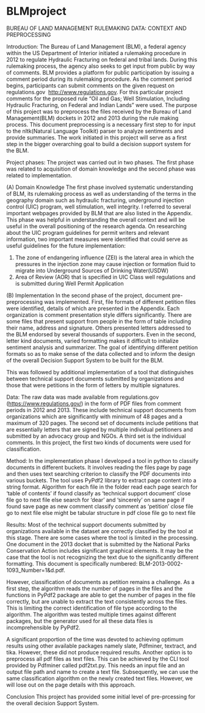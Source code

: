 # BLMproject
BUREAU OF LAND MANAGEMENT RULEMAKING DATA: 
CONTEXT AND PREPROCESSING


Introduction: 
The Bureau of Land Management (BLM), a federal agency within the US Department of Interior initiated a rulemaking procedure in 2012 to regulate Hydraulic Fracturing on federal and tribal lands. During this rulemaking process, the agency also seeks to get input from public by way of comments. BLM provides a platform for public participation by issuing a comment period during its rulemaking procedure. As the comment period begins, participants can submit comments on the given request on regulations.gov  http://www.regulations.gov. For this particular project comments for the proposed rule “Oil and Gas; Well Stimulation, Including Hydraulic Fracturing, on Federal and Indian Lands” were used.  The purpose of this project was to preprocess the files received by the Bureau of Land Management(BLM) dockets in 2012 and 2013 during the rule making process. This document preprocessing is a necessary first step to for input to the nltk(Natural Language Toolkit) parser to analyze sentiments and provide summaries. The work initiated in this project will serve as a first step in the bigger overarching goal to build a decision support system for the BLM.

Project phases:
The project was carried out in two phases. The first phase was related to acquisition of domain knowledge and the second phase was related to implementation. 

(A)	Domain Knowledge
The first phase involved systematic understanding of BLM, its rulemaking process as well as understanding of the terms in the geography domain such as hydraulic fracturing, underground injection control (UIC) program, well stimulation, well integrity. I referred to several important webpages provided by BLM that are also listed in the Appendix. This phase was helpful in understanding the overall context and will be useful in the overall positioning of the research agenda. On researching about the UIC program guidelines for permit writers and relevant information, two important measures were identified that could serve as useful guidelines for the future implementation: 

1)	The zone of endangering influence (ZEI) is the lateral area in which the pressures in the injection zone may cause injection or formation fluid to migrate into Underground Sources of Drinking Water(USDW)
2)	Area of Review (AOR) that is specified in UIC Class well regulations and is submitted during Well Permit Application

(B)	Implementation 
In the second phase of the project, document pre-preprocessing was implemented. First, file formats of different petition files were identified, details of which are presented in the Appendix. Each organization is comment presentation style differs significantly. There are some files that present support from people in the form of table including their name, address and signature. Others presented letters addressed to the BLM endorsed by several thousands of supporters. Even in the second, letter kind documents, varied formatting makes it difficult to initialize sentiment analysis and summarizer. The goal of identifying different petition formats so as to make sense of the data collected and to inform the design of the overall Decision Support System to be built for the BLM.
 
This was followed by additional implementation of a tool that distinguishes between technical support documents submitted by organizations and those that were petitions in the form of letters by multiple signatures. 

Data: 
The raw data was made available from regulations.gov (https://www.regulations.gov/) in the form of PDF files from comment periods in 2012 and 2013. These include technical support documents from organizations which are significantly with minimum of 48 pages and a maximum of 320 pages. The second set of documents include petitions that are essentially letters that are signed by multiple individual petitioners and submitted by an advocacy group and NGOs.  A third set is the individual comments.  In this project, the first two kinds of documents were used for classification. 

Method: 
In the implementation phase I developed a tool in python to classify documents in different buckets. It involves reading the files page by page and then uses text searching criterion to classify the PDF documents into various buckets. The tool uses PyPdf2 library to extract page content into a string format. 
Algorithm
 	for each file in the folder
		read each page
		search for ‘table of contents’
		if found 
			classify as ‘technical support document’
			close file
			go to next file
		else 
			search for ‘dear’ and ‘sincerely’ on same page
			if found
				save page as new comment
classify comment as ‘petition’ 
close file
go to next file
			else 
				might be tabular structure in pdf
				close file
go to next file
		

Results: 
Most of the technical support documents submitted by organizations available in the dataset are correctly classified by the tool at this stage. There are some cases where the tool is limited in the processing. One document in the 2013 docket that is submitted by the National Parks Conservation Action includes significant graphical elements. It may be the case that the tool is not recognizing the text due to the significantly different formatting. This document is specifically numbered: BLM-2013-0002-1093_Number=1&d.pdf. 

However, classification of documents as petition remains a challenge. As a first step, the algorithm reads the number of pages in the files and the functions in PyPdf2 package are able to get the number of pages in the file correctly, but are unable to extract the text consistently across the files. This is limiting the correct identification of file type according to the algorithm. The algorithm was tested multiple times against different packages, but the generator used for all these data files is incomprehensible by PyPdf2. 

A significant proportion of the time was devoted to achieving optimum results using other available packages namely slate, Pdfminer, textract, and tika. However, these did not produce required results. Another option is to preprocess all pdf files as text files. This can be achieved by the CLI tool provided by Pdfminer called pdf2txt.py. This needs an input file and an output file path and name to create a text file. Subsequently, we can use the same classification algorithm on the newly created text files. However, we will lose out on the page details with this approach. 

Conclusion
This project has provided some initial level of pre-prcessing for the overall decision Support System.
